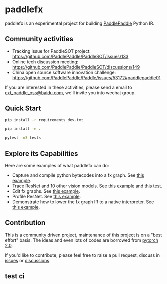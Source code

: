 # paddlefx

paddlefx is an experimental project for building [PaddlePaddle](https://github.com/PaddlePaddle/Paddle) Python IR.

## Community activities

- Tracking issue for PaddleSOT project: https://github.com/PaddlePaddle/PaddleSOT/issues/133
- Online tech discussion meeting: https://github.com/PaddlePaddle/PaddleSOT/discussions/149
- China open source software innovation challenge: https://github.com/PaddlePaddle/Paddle/issues/53172#paddlepaddle01

If you are interested in these activities, please send a email to ext_paddle_oss@baidu.com, we'll invite you into wechat group.

## Quick Start

```bash
pip install -r requirements_dev.txt

pip install -e .

pytest -n3 tests
```

## Explore its Capabilities

Here are some examples of what paddlefx can do:

- Capture and compile python bytecodes into a fx graph. See [this example](https://github.com/PFCCLab/paddlefx/blob/main/examples/targets/target_0_add.py).
- Trace ResNet and 10 other vision models. See [this example](https://github.com/PFCCLab/paddlefx/blob/main/examples/resnet_trace.py) and [this test](https://github.com/PFCCLab/paddlefx/blob/main/tests/test_trace.py).
- Edit fx graphs. See [this example](https://github.com/PFCCLab/paddlefx/blob/main/examples/graph_editing.py).
- Profile ResNet. See [this example](https://github.com/PFCCLab/paddlefx/blob/main/examples/fx_profiling.py).
- Demonstrate how to lower the fx graph IR to a native interpreter. See [this example](https://github.com/PFCCLab/paddlefx/tree/main/examples/native_interpreter).

## Contribution

This is a community driven project, maintenance of this project is on a "best effort" basis. The ideas and even lots of codes are borrowed from [pytorch 2.0](https://pytorch.org/get-started/pytorch-2.0/).

If you'd like to contribute, please feel free to raise a pull request, discuss in [issues](https://github.com/PFCCLab/paddlefx/issues) or [discussions](https://github.com/PFCCLab/paddlefx/discussions).


## test ci
